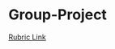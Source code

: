 # Group-Project

[<ins>Rubric Link</ins>](https://github.com/abramhindle/CMPUT404-project-socialdistribution)
